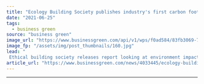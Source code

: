 ```yaml
---
title: "Ecology Building Society publishes industry's first carbon footprint for mortgages"
date: "2021-06-25"
tags: 
  - business green
source: "business green"
image_url: "https://www.businessgreen.com/api/v1/wps/f0ad584/83fb3069-75fa-43bd-be8e-65a5f8e1479a/3/St-Modwen-185x114.jpg"
image_fp: "/assets/img/post_thumbnails/160.jpg"
lead: "
 Ethical building society releases report looking at environment impact of all its residential mortgage lending ..."
article_url: "https://www.businessgreen.com/news/4033445/ecology-building-society-publishes-industry-carbon-footprint-mortgages"
---
```


---
